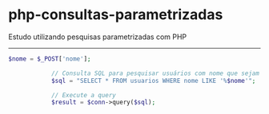 # php-consultas-parametrizadas
Estudo utilizando pesquisas parametrizadas com PHP

<hr />

````php
$nome = $_POST['nome'];

            // Consulta SQL para pesquisar usuários com nome que sejam iguais aos que vem do form de 'index.php'
            $sql = "SELECT * FROM usuarios WHERE nome LIKE '%$nome'";

            // Execute a query
            $result = $conn->query($sql);
````
